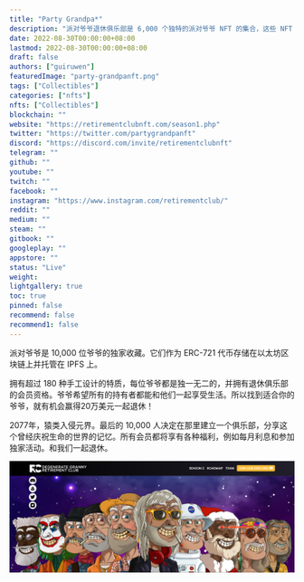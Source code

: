 ```yaml
---
title: "Party Grandpa*"
description: "派对爷爷退休俱乐部是 6,000 个独特的派对爷爷 NFT 的集合，这些 NFT 授予访问独家退休俱乐部的权限。"
date: 2022-08-30T00:00:00+08:00
lastmod: 2022-08-30T00:00:00+08:00
draft: false
authors: ["guiruwen"]
featuredImage: "party-grandpanft.png"
tags: ["Collectibles"]
categories: ["nfts"]
nfts: ["Collectibles"]
blockchain: ""
website: "https://retirementclubnft.com/season1.php"
twitter: "https://twitter.com/partygrandpanft"
discord: "https://discord.com/invite/retirementclubnft"
telegram: ""
github: ""
youtube: ""
twitch: ""
facebook: ""
instagram: "https://www.instagram.com/retirementclub/"
reddit: ""
medium: ""
steam: ""
gitbook: ""
googleplay: ""
appstore: ""
status: "Live"
weight: 
lightgallery: true
toc: true
pinned: false
recommend: false
recommend1: false
---
```

派对爷爷是 10,000 位爷爷的独家收藏。它们作为 ERC-721 代币存储在以太坊区块链上并托管在 IPFS 上。

拥有超过 180 种手工设计的特质，每位爷爷都是独一无二的，并拥有退休俱乐部的会员资格。爷爷希望所有的持有者都能和他们一起享受生活。所以找到适合你的爷爷，就有机会赢得20万美元一起退休！

2077年，猿类入侵元界。最后的 10,000 人决定在那里建立一个俱乐部，分享这个曾经庆祝生命的世界的记忆。所有会员都将享有各种福利，例如每月利息和参加独家活动。和我们一起退休。

![nft](01.png)

